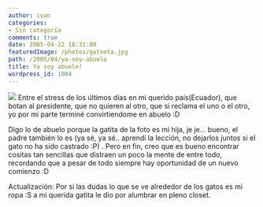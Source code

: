 ```yaml
---
author: ivan
categories:
- Sin categoría
comments: true
date: 2005-04-22 18:31:00
featuredImage: /photos/gateeta.jpg
path: /2005/04/ya-soy-abuelo
title: Ya soy abuelo!
wordpress_id: 1004
---
```


[![](https://photos1.blogger.com/img/39/1190/320/gateeta.jpg)](https://photos1.blogger.com/img/39/1190/640/gateeta.jpg)
Entre el stress de los últimos días en mi querido país(Ecuador), que botan al presidente, que no quieren al otro, que si reclama el uno o el otro, yo por mi parte terminé convirtiendome en abuelo :D

Digo lo de abuelo porque la gatita de la foto es mi hija, je je... bueno, el padre también lo es (ya sé, ya sé.. aprendí la lección, no dejarlos juntos si el gato no ha sido castrado :P) . Pero en fin, creo que es bueno encontrar cositas tan sencillas que distraen un poco la mente de entre todo, recordando que a pesar de todo siempre hay oportunidad de un nuevo comienzo :D

Actualización: Por si las dudas lo que se ve alrededor de los gatos es mi ropa :S a mi querida gatita le dio por alumbrar en pleno closet.